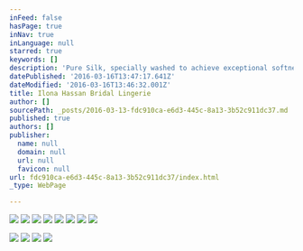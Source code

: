 ```yaml
---
inFeed: false
hasPage: true
inNav: true
inLanguage: null
starred: true
keywords: []
description: 'Pure Silk, specially washed to achieve exceptional softness and lightness'
datePublished: '2016-03-16T13:47:17.641Z'
dateModified: '2016-03-16T13:46:32.001Z'
title: Ilona Hassan Bridal Lingerie
author: []
sourcePath: _posts/2016-03-13-fdc910ca-e6d3-445c-8a13-3b52c911dc37.md
published: true
authors: []
publisher:
  name: null
  domain: null
  url: null
  favicon: null
url: fdc910ca-e6d3-445c-8a13-3b52c911dc37/index.html
_type: WebPage

---
```

![](https://s3-us-west-2.amazonaws.com/the-grid-img/p/78d92ec33fc0ccaf95265d1c091a8edc268e1826.jpg)
![](https://s3-us-west-2.amazonaws.com/the-grid-img/p/72f02605e429a1fd998a58967da2bbe169280059.jpg)
![](https://s3-us-west-2.amazonaws.com/the-grid-img/p/999903189588ea46ecd4d6701fd09675c3dace7e.jpg)
![](https://s3-us-west-2.amazonaws.com/the-grid-img/p/3c15cab13cb1efa27cecee19a11f2aec152d11cf.jpg)
![](https://the-grid-user-content.s3-us-west-2.amazonaws.com/ff43aedb-ec31-4f73-9aa6-4cfb4353a845.jpg)
![](https://s3-us-west-2.amazonaws.com/the-grid-img/p/4e8a156ea715b4bb75accefdd0ae6818094cf31e.jpg)
![](https://s3-us-west-2.amazonaws.com/the-grid-img/p/3a505dda825b777fc0dcedeedba3eca178801b2a.jpg)
![](https://s3-us-west-2.amazonaws.com/the-grid-img/p/3db90412ece14696814a1250a8f16f8e6932c74f.jpg)

  
![](https://the-grid-user-content.s3-us-west-2.amazonaws.com/80a3693a-2848-46e9-a6d0-d23be91366e5.jpg)
![](https://the-grid-user-content.s3-us-west-2.amazonaws.com/ecf20b24-b709-4e7f-8f97-7a2d13904749.jpg)
![](https://the-grid-user-content.s3-us-west-2.amazonaws.com/c7d7fd93-be94-4146-868a-1ec151d0d164.jpg)
![](https://the-grid-user-content.s3-us-west-2.amazonaws.com/24014e0d-7913-4ea2-a427-f554a10477fe.jpg)